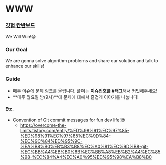 # WWW
### [깃헙 칸반보드](https://github.com/HanaHww2/WWW/projects/1)
We Will Win!😁

### Our Goal
We are gonna solve algorithm problems and share our solution and talk to enhance our skills!

### Guide
- 매주 이슈에 문제 링크를 올립니다. 풀이는 **이슈번호를 #태그**해서 커밋해주세요!
- **매주 월요일 밤(9시)**에 문제에 대해서 즐겁게 이야기를 나눕니다!

#### Etc.
- Convention of Git commit messages for fun dev life!😉
  - https://overcome-the-limits.tistory.com/entry/%ED%98%91%EC%97%85-%ED%98%91%EC%97%85%EC%9D%84-%EC%9C%84%ED%95%9C-%EA%B8%B0%EB%B3%B8%EC%A0%81%EC%9D%B8-git-%EC%BB%A4%EB%B0%8B%EC%BB%A8%EB%B2%A4%EC%85%98-%EC%84%A4%EC%A0%95%ED%95%98%EA%B8%B0
